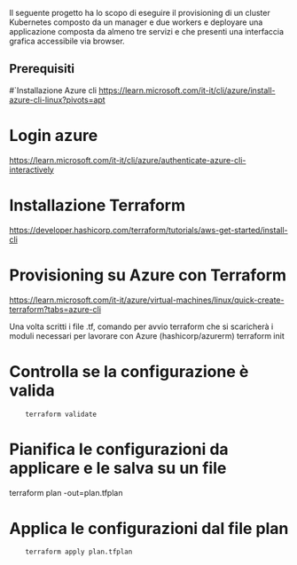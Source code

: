 Il seguente progetto ha lo scopo di eseguire il provisioning di un cluster Kubernetes composto da un manager e due workers e deployare una applicazione composta da almeno tre servizi e che presenti una interfaccia grafica accessibile via browser.

## Prerequisiti

#`Installazione Azure cli
https://learn.microsoft.com/it-it/cli/azure/install-azure-cli-linux?pivots=apt

# Login azure
https://learn.microsoft.com/it-it/cli/azure/authenticate-azure-cli-interactively

# Installazione Terraform
https://developer.hashicorp.com/terraform/tutorials/aws-get-started/install-cli

# Provisioning su Azure con Terraform

https://learn.microsoft.com/it-it/azure/virtual-machines/linux/quick-create-terraform?tabs=azure-cli

Una volta scritti i file .tf, comando per avvio terraform che si scaricherà i moduli necessari per lavorare con Azure (hashicorp/azurerm)
		terraform init 
		
# Controlla se la configurazione è valida
		terraform validate

# Pianifica le configurazioni da applicare e le salva su un file

   terraform plan -out=plan.tfplan

# Applica le configurazioni dal file plan
		
		terraform apply plan.tfplan
